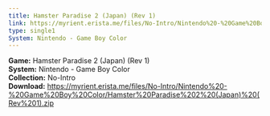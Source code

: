 ```yaml
---
title: Hamster Paradise 2 (Japan) (Rev 1)
link: https://myrient.erista.me/files/No-Intro/Nintendo%20-%20Game%20Boy%20Color/Hamster%20Paradise%202%20(Japan)%20(Rev%201).zip
type: single1
System: Nintendo - Game Boy Color
---
```

<b>Game:</b> Hamster Paradise 2 (Japan) (Rev 1)<br>
<b>System:</b> Nintendo - Game Boy Color<br>
<b>Collection:</b> No-Intro<br>
<b>Download:</b> https://myrient.erista.me/files/No-Intro/Nintendo%20-%20Game%20Boy%20Color/Hamster%20Paradise%202%20(Japan)%20(Rev%201).zip